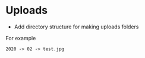 # Uploads

- Add directory structure for making uploads folders

For example

`2020 -> 02 -> test.jpg`